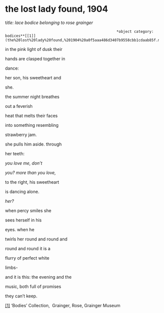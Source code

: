 # the lost lady found, 1904

t*itle: lace bodice belonging to rose grainger*

                                                       *object category: bodices**[[1]](the%20lost%20lady%20found,%201904%20a0f5aaa486d3407b9558cbb1cdaab85f.md)***

in the pink light of dusk their

hands are clasped together in

dance:

her son, his sweetheart and

she.

the summer night breathes

out a feverish

heat that melts their faces

into something resembling

strawberry jam.

she pulls him aside. through

her teeth:

*you love me, don’t*

*you? more than you love,*

to the right, his sweetheart

is dancing alone.

*her?*

when percy smiles she 

sees herself in his 

eyes. when he

twirls her round and round and

round and round it is a

flurry of perfect white

limbs-

and it is this: the evening and the

music, both full of promises

they can’t keep.

[[1]](the%20lost%20lady%20found,%201904%20a0f5aaa486d3407b9558cbb1cdaab85f.md) ‘Bodies’ Collection,  Grainger, Rose, Grainger Museum